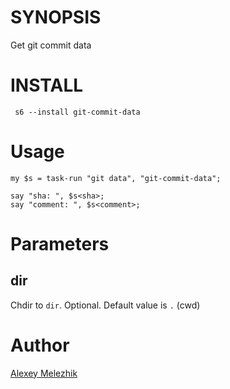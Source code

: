 # SYNOPSIS

Get git commit data

# INSTALL

     s6 --install git-commit-data

# Usage

```
my $s = task-run "git data", "git-commit-data";

say "sha: ", $s<sha>;
say "comment: ", $s<comment>;
```

# Parameters


## dir

Chdir to `dir`. Optional. Default value is `.` (cwd)

# Author

[Alexey Melezhik](mailto:melezhik@gmail.com)


